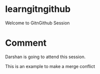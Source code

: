 # learngitngithub

Welcome to GitnGithub Session

# Comment

Darshan is going to attend this session.

This is an example to make a merge conflict
